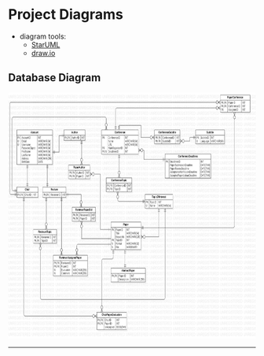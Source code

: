 # Project Diagrams
- diagram tools:
  - <a href="https://staruml.io/">StarUML</a>
  - <a href="https://app.diagrams.net/">draw.io</a>

## Database Diagram

<p align="center"> <img src="https://github.com/EmanuelPutura/Keisatsu-cho/blob/main/diagrams/database_diagram.jpg" height="500"/> </p>

<hr/>
